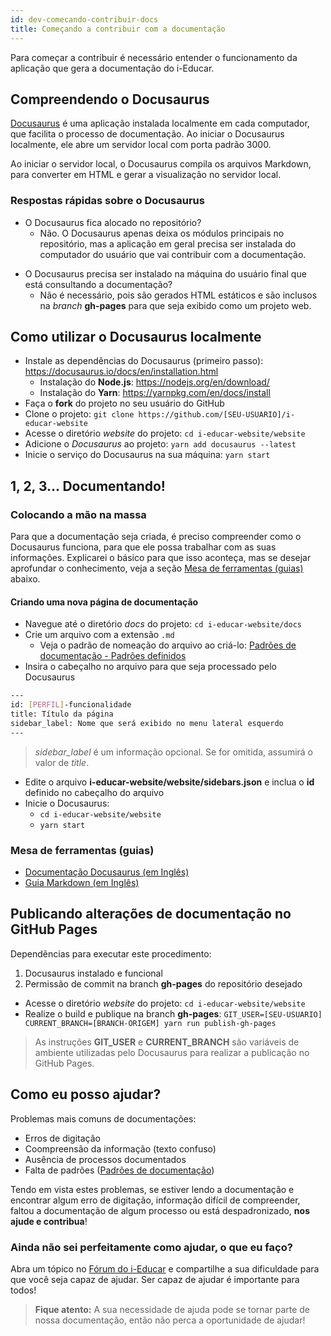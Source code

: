 ```yaml
---
id: dev-comecando-contribuir-docs
title: Começando a contribuir com a documentação
---
```


Para começar a contribuir é necessário entender o funcionamento da aplicação que gera a documentação do i-Educar.

## Compreendendo o Docusaurus

[Docusaurus](https://docusaurus.io/) é uma aplicação instalada localmente em cada computador, que facilita o processo de documentação. Ao iniciar o Docusaurus localmente, ele abre um servidor local com porta padrão 3000.

Ao iniciar o servidor local, o Docusaurus compila os arquivos Markdown, para converter em HTML e gerar a visualização no servidor local.

### Respostas rápidas sobre o Docusaurus

- O Docusaurus fica alocado no repositório?
    - Não. O Docusaurus apenas deixa os módulos principais no repositório, mas a aplicação em geral precisa ser instalada do computador do usuário que vai contribuir com a documentação.

* O Docusaurus precisa ser instalado na máquina do usuário final que está consultando a documentação?
    * Não é necessário, pois são gerados HTML estáticos e são inclusos na *branch* **gh-pages** para que seja exibido como um projeto web.

## Como utilizar o Docusaurus localmente

- Instale as dependências do Docusaurus (primeiro passo): https://docusaurus.io/docs/en/installation.html
    - Instalação do **Node.js**: https://nodejs.org/en/download/
    - Instalação do **Yarn**: https://yarnpkg.com/en/docs/install
- Faça o **fork** do projeto no seu usuário do GitHub
- Clone o projeto: `git clone https://github.com/[SEU-USUARIO]/i-educar-website`
- Acesse o diretório *website* do projeto: `cd i-educar-website/website`
- Adicione o *Docusaurus* ao projeto: `yarn add docusaurus --latest`
- Inicie o serviço do Docusaurus na sua máquina: `yarn start`

## 1, 2, 3... Documentando!

### Colocando a mão na massa

Para que a documentação seja criada, é preciso compreender como o Docusaurus funciona, para que ele possa trabalhar com as suas informações. Explicarei o básico para que isso aconteça, mas se desejar aprofundar o conhecimento, veja a seção [Mesa de ferramentas (guias)](#mesa-ferramentas) abaixo.

#### Criando uma nova página de documentação

- Navegue até o diretório *docs* do projeto: `cd i-educar-website/docs`
- Crie um arquivo com a extensão `.md`
    - Veja o padrão de nomeação do arquivo ao criá-lo: [Padrões de documentação - Padrões definidos](dev-padroes-docs.md#padrões-definidos)
- Insira o cabeçalho no arquivo para que seja processado pelo Docusaurus
```bash
---
id: [PERFIL]-funcionalidade
title: Título da página
sidebar_label: Nome que será exibido no menu lateral esquerdo
---
```
> *sidebar_label* é um informação opcional. Se for omitida, assumirá o valor de *title*.

- Edite o arquivo **i-educar-website/website/sidebars.json** e inclua o **id** definido no cabeçalho do arquivo
- Inicie o Docusaurus:
    - `cd i-educar-website/website`
    - `yarn start`

### <a class="anchor" aria-hidden="true" id="mesa-ferramentas"></a> Mesa de ferramentas (guias)
- [Documentação Docusaurus (em Inglês)](https://docusaurus.io/docs/en/installation)
- [Guia Markdown (em Inglês)](https://www.markdownguide.org/)

## Publicando alterações de documentação no GitHub Pages

Dependẽncias para executar este procedimento:
1. Docusaurus instalado e funcional
1. Permissão de commit na branch **gh-pages** do repositório desejado

- Acesse o diretório *website* do projeto: `cd i-educar-website/website`
- Realize o build e publique na branch **gh-pages**: `GIT_USER=[SEU-USUARIO] CURRENT_BRANCH=[BRANCH-ORIGEM] yarn run publish-gh-pages`

> As instruções **GIT_USER** e **CURRENT_BRANCH** são variáveis de ambiente utilizadas pelo Docusaurus para realizar a publicação no GitHub Pages.

## Como eu posso ajudar?

Problemas mais comuns de documentações:
- Erros de digitação
- Coompreensão da informação (texto confuso)
- Ausência de processos documentados
- Falta de padrões ([Padrões de documentação](dev-padroes-docs.md))

Tendo em vista estes problemas, se estiver lendo a documentação e encontrar algum erro de digitação, informação difícil de compreender, faltou a documentação de algum processo ou está despadronizado, **nos ajude e contribua**!

### Ainda não sei perfeitamente como ajudar, o que eu faço?

Abra um tópico no [Fórum do i-Educar](https://forum.ieducar.org/) e compartilhe a sua dificuldade para que você seja capaz de ajudar. Ser capaz de ajudar é importante para todos!

> **Fique atento:** A sua necessidade de ajuda pode se tornar parte de nossa documentação, então não perca a oportunidade de ajudar!
